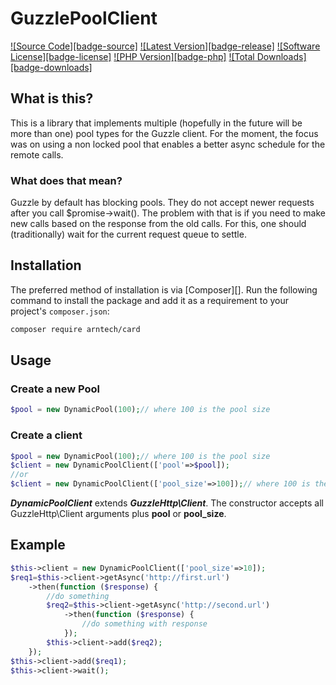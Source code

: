 # GuzzlePoolClient
[![Source Code][badge-source]][source]
[![Latest Version][badge-release]][release]
[![Software License][badge-license]][license]
[![PHP Version][badge-php]][php]
[![Total Downloads][badge-downloads]][downloads]

## What is this?
This is a library that implements multiple (hopefully in the future will be more than one) pool types for the Guzzle client.
For the moment, the focus was on using a non locked pool that enables a better async schedule for the remote calls.
### What does that mean?
Guzzle by default has blocking pools. They do not accept newer requests after you call $promise->wait().
The problem with that is if you need to make new calls based on the response from the old calls.
For this, one should (traditionally) wait for the current request queue to settle.

## Installation

The preferred method of installation is via [Composer][]. Run the following
command to install the package and add it as a requirement to your project's
`composer.json`:

```bash
composer require arntech/card
```

## Usage
### Create a new Pool
```php
$pool = new DynamicPool(100);// where 100 is the pool size
```
### Create a client
```php
$pool = new DynamicPool(100);// where 100 is the pool size
$client = new DynamicPoolClient(['pool'=>$pool]);
//or
$client = new DynamicPoolClient(['pool_size'=>100]);// where 100 is the pool size
```
***DynamicPoolClient*** extends ***GuzzleHttp\Client***.
The constructor accepts all GuzzleHttp\Client arguments plus __pool__ or __pool_size__.

## Example
```php
$this->client = new DynamicPoolClient(['pool_size'=>10]);
$req1=$this->client->getAsync('http://first.url')
    ->then(function ($response) {
        //do something
        $req2=$this->client->getAsync('http://second.url')
            ->then(function ($response) {
                //do something with response
            });
        $this->client->add($req2);
    });
$this->client->add($req1);
$this->client->wait();
```


[source]: https://github.com/ARNTechnology/GuzzlePoolClient
[release]: https://packagist.org/packages/arntech/guzzle-pool-client
[license]: https://github.com/ARNTechnology/GuzzlePoolClient/blob/master/LICENSE
[php]: https://php.net
[downloads]: https://packagist.org/packages/arntech/guzzle-pool-client